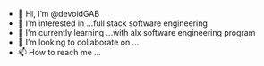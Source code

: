- 👋 Hi, I’m @devoidGAB
- 👀 I’m interested in ...full stack software engineering
- 🌱 I’m currently learning ...with alx software engineering program
- 💞️ I’m looking to collaborate on ...
- 📫 How to reach me ...

<!---
devoidGAB/devoidGAB is a ✨ special ✨ repository because its `README.md` (this file) appears on your GitHub profile.
You can click the Preview link to take a look at your changes.
--->
